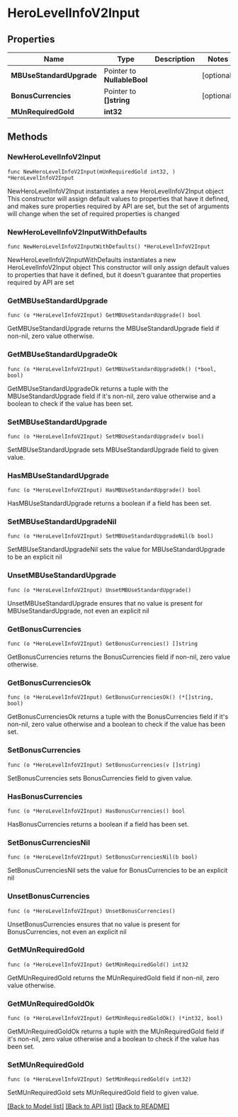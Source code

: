 # HeroLevelInfoV2Input

## Properties

Name | Type | Description | Notes
------------ | ------------- | ------------- | -------------
**MBUseStandardUpgrade** | Pointer to **NullableBool** |  | [optional] 
**BonusCurrencies** | Pointer to **[]string** |  | [optional] 
**MUnRequiredGold** | **int32** |  | 

## Methods

### NewHeroLevelInfoV2Input

`func NewHeroLevelInfoV2Input(mUnRequiredGold int32, ) *HeroLevelInfoV2Input`

NewHeroLevelInfoV2Input instantiates a new HeroLevelInfoV2Input object
This constructor will assign default values to properties that have it defined,
and makes sure properties required by API are set, but the set of arguments
will change when the set of required properties is changed

### NewHeroLevelInfoV2InputWithDefaults

`func NewHeroLevelInfoV2InputWithDefaults() *HeroLevelInfoV2Input`

NewHeroLevelInfoV2InputWithDefaults instantiates a new HeroLevelInfoV2Input object
This constructor will only assign default values to properties that have it defined,
but it doesn't guarantee that properties required by API are set

### GetMBUseStandardUpgrade

`func (o *HeroLevelInfoV2Input) GetMBUseStandardUpgrade() bool`

GetMBUseStandardUpgrade returns the MBUseStandardUpgrade field if non-nil, zero value otherwise.

### GetMBUseStandardUpgradeOk

`func (o *HeroLevelInfoV2Input) GetMBUseStandardUpgradeOk() (*bool, bool)`

GetMBUseStandardUpgradeOk returns a tuple with the MBUseStandardUpgrade field if it's non-nil, zero value otherwise
and a boolean to check if the value has been set.

### SetMBUseStandardUpgrade

`func (o *HeroLevelInfoV2Input) SetMBUseStandardUpgrade(v bool)`

SetMBUseStandardUpgrade sets MBUseStandardUpgrade field to given value.

### HasMBUseStandardUpgrade

`func (o *HeroLevelInfoV2Input) HasMBUseStandardUpgrade() bool`

HasMBUseStandardUpgrade returns a boolean if a field has been set.

### SetMBUseStandardUpgradeNil

`func (o *HeroLevelInfoV2Input) SetMBUseStandardUpgradeNil(b bool)`

 SetMBUseStandardUpgradeNil sets the value for MBUseStandardUpgrade to be an explicit nil

### UnsetMBUseStandardUpgrade
`func (o *HeroLevelInfoV2Input) UnsetMBUseStandardUpgrade()`

UnsetMBUseStandardUpgrade ensures that no value is present for MBUseStandardUpgrade, not even an explicit nil
### GetBonusCurrencies

`func (o *HeroLevelInfoV2Input) GetBonusCurrencies() []string`

GetBonusCurrencies returns the BonusCurrencies field if non-nil, zero value otherwise.

### GetBonusCurrenciesOk

`func (o *HeroLevelInfoV2Input) GetBonusCurrenciesOk() (*[]string, bool)`

GetBonusCurrenciesOk returns a tuple with the BonusCurrencies field if it's non-nil, zero value otherwise
and a boolean to check if the value has been set.

### SetBonusCurrencies

`func (o *HeroLevelInfoV2Input) SetBonusCurrencies(v []string)`

SetBonusCurrencies sets BonusCurrencies field to given value.

### HasBonusCurrencies

`func (o *HeroLevelInfoV2Input) HasBonusCurrencies() bool`

HasBonusCurrencies returns a boolean if a field has been set.

### SetBonusCurrenciesNil

`func (o *HeroLevelInfoV2Input) SetBonusCurrenciesNil(b bool)`

 SetBonusCurrenciesNil sets the value for BonusCurrencies to be an explicit nil

### UnsetBonusCurrencies
`func (o *HeroLevelInfoV2Input) UnsetBonusCurrencies()`

UnsetBonusCurrencies ensures that no value is present for BonusCurrencies, not even an explicit nil
### GetMUnRequiredGold

`func (o *HeroLevelInfoV2Input) GetMUnRequiredGold() int32`

GetMUnRequiredGold returns the MUnRequiredGold field if non-nil, zero value otherwise.

### GetMUnRequiredGoldOk

`func (o *HeroLevelInfoV2Input) GetMUnRequiredGoldOk() (*int32, bool)`

GetMUnRequiredGoldOk returns a tuple with the MUnRequiredGold field if it's non-nil, zero value otherwise
and a boolean to check if the value has been set.

### SetMUnRequiredGold

`func (o *HeroLevelInfoV2Input) SetMUnRequiredGold(v int32)`

SetMUnRequiredGold sets MUnRequiredGold field to given value.



[[Back to Model list]](../README.md#documentation-for-models) [[Back to API list]](../README.md#documentation-for-api-endpoints) [[Back to README]](../README.md)


